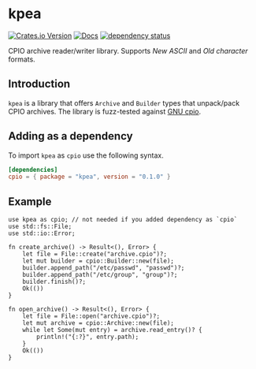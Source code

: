 # kpea

[![Crates.io Version](https://img.shields.io/crates/v/kpea)](https://crates.io/crates/kpea)
[![Docs](https://docs.rs/kpea/badge.svg)](https://docs.rs/kpea)
[![dependency status](https://deps.rs/repo/github/igankevich/kpea/status.svg)](https://deps.rs/repo/github/igankevich/kpea)

CPIO archive reader/writer library. Supports _New ASCII_ and _Old character_ formats.


## Introduction

`kpea` is a library that offers `Archive` and `Builder` types that unpack/pack CPIO archives.
The library is fuzz-tested against [GNU cpio](https://www.gnu.org/software/cpio/).


## Adding as a dependency

To import `kpea` as `cpio` use the following syntax.

```toml
[dependencies]
cpio = { package = "kpea", version = "0.1.0" }
```


## Example


```no_run
use kpea as cpio; // not needed if you added dependency as `cpio`
use std::fs::File;
use std::io::Error;

fn create_archive() -> Result<(), Error> {
    let file = File::create("archive.cpio")?;
    let mut builder = cpio::Builder::new(file);
    builder.append_path("/etc/passwd", "passwd")?;
    builder.append_path("/etc/group", "group")?;
    builder.finish()?;
    Ok(())
}

fn open_archive() -> Result<(), Error> {
    let file = File::open("archive.cpio")?;
    let mut archive = cpio::Archive::new(file);
    while let Some(mut entry) = archive.read_entry()? {
        println!("{:?}", entry.path);
    }
    Ok(())
}
```
